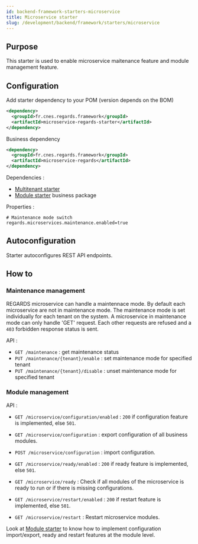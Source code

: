 ```yaml
---
id: backend-framework-starters-microservice
title: Microservice starter
slug: /development/backend/framework/starters/microservice
---
```



## Purpose

This starter is used to enable microservice maitenance feature and module management feature.

## Configuration

Add starter dependency to your POM (version depends on the BOM)

```xml
<dependency>
  <groupId>fr.cnes.regards.framework</groupId>
  <artifactId>microservice-regards-starter</artifactId>
</dependency>
```

Business dependency

```xml
<dependency>
  <groupId>fr.cnes.regards.framework</groupId>
  <artifactId>microservice-regards</artifactId>
</dependency>
```

Dependencies :

* [Multitenant starter](multitenant)
* [Module starter](module) business package

Properties :

```properties
# Maintenance mode switch
regards.microservices.maintenance.enabled=true
```

## Autoconfiguration

Starter autoconfigures REST API endpoints.

## How to

### Maintenance management

REGARDS microservice can handle a maintennace mode. By default each microservice are not in maintenance mode.
The maintenance mode is set individually for each tenant on the system.
A microservice in maintenance mode can only handle 'GET' request. Each other requests are refused and a `403` forbidden response status is sent.

API :

* `GET /maintenance` : get maintenance status
* `PUT /maintenance/{tenant}/enable` : set maintenance mode for specified tenant
* `PUT /maintenance/{tenant}/disable` : unset maintenance mode for specified tenant

### Module management

API :

* `GET /microservice/configuration/enabled` : `200` if configuration feature is implemented, else `501`.
* `GET /microservice/configuration` : export configuration of all business modules.
* `POST /microservice/configuration` : import configuration.

* `GET /microservice/ready/enabled` : `200` if ready feature is implemented, else `501`.
* `GET /microservice/ready` : Check if all modules of the microservice is ready to run or if there is missing configurations.

* `GET /microservice/restart/enabled` : `200` if restart feature is implemented, else `501`.
* `GET /microservice/restart` : Restart microservice modules.

Look at [Module starter](module) to know how to implement configuration import/export, ready and restart features at the module level.